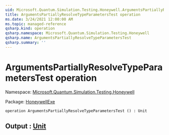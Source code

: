 ```yaml
---
uid: Microsoft.Quantum.Simulation.Testing.Honeywell.ArgumentsPartiallyResolveTypeParametersTest
title: ArgumentsPartiallyResolveTypeParametersTest operation
ms.date: 3/24/2021 12:00:00 AM
ms.topic: managed-reference
qsharp.kind: operation
qsharp.namespace: Microsoft.Quantum.Simulation.Testing.Honeywell
qsharp.name: ArgumentsPartiallyResolveTypeParametersTest
qsharp.summary: ''
---
```


# ArgumentsPartiallyResolveTypeParametersTest operation

Namespace: [Microsoft.Quantum.Simulation.Testing.Honeywell](xref:Microsoft.Quantum.Simulation.Testing.Honeywell)

Package: [HoneywellExe](https://nuget.org/packages/HoneywellExe)




```qsharp
operation ArgumentsPartiallyResolveTypeParametersTest () : Unit
```


## Output : [Unit](xref:microsoft.quantum.lang-ref.unit)

